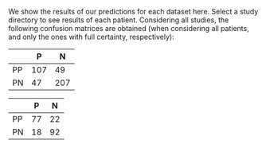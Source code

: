 We show the results of our predictions for each dataset here. Select a study directory to see results of each patient. Considering all studies, the following confusion matrices are obtained (when considering all patients, and only the ones with full certainty, respectively):

|   | P | N |
|---|----|----|
| PP | 107 | 49 |
| PN | 47 | 207 |

|   | P | N |
|---|----|----|
| PP | 77 | 22 |
| PN | 18 | 92 |

